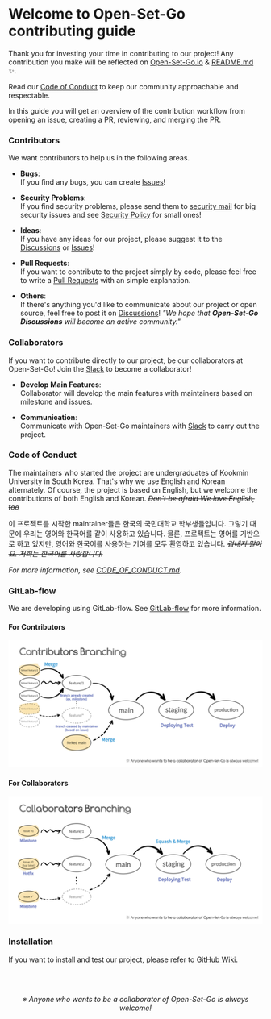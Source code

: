 # Welcome to Open-Set-Go contributing guide

Thank you for investing your time in contributing to our project! Any contribution you make will be reflected on [Open-Set-Go.io](https://open-set-go.netlify.app/) & [README.md](https://github.com/AgainIoT/Open-Set-Go#contributors) :sparkles:. 

Read our [Code of Conduct](./CODE_OF_CONDUCT.md) to keep our community approachable and respectable.

In this guide you will get an overview of the contribution workflow from opening an issue, creating a PR, reviewing, and merging the PR.


### Contributors

We want contributors to help us in the following areas.

- **Bugs**: <br>
    If you find any bugs, you can create [Issues](https://github.com/AgainIoT/Open-Set-Go/issues/new?assignees=&labels=bug&projects=&template=BugReport.yml&title=%F0%9F%90%9B+%5BBUG%5D+-+%3Ctitle%3E)</a>!

- **Security Problems**: <br>
    If you find security problems, please send them to [security mail](mailto:yunminwo1211@gmail.com) for big security issues and see [Security Policy](https://github.com/AgainIoT/Open-Set-Go/security/policy) for small ones!

- **Ideas**: <br>
    If you have any ideas for our project, please suggest it to the [Discussions](https://github.com/AgainIoT/Open-Set-Go/discussions/categories/ideas) or [Issues](https://github.com/AgainIoT/Open-Set-Go/issues/new?assignees=&labels=feature-request&projects=&template=FeatureRequest.yml&title=%F0%9F%9A%80+%5BREQUEST%5D+-+%3Ctitle%3E)!

- **Pull Requests**: <br>
    If you want to contribute to the project simply by code, please feel free to write a [Pull Requests](https://github.com/AgainIoT/Open-Set-Go/pulls) with an simple explanation.

- **Others**: <br>
    If there's anything you'd like to communicate about our project or open source, feel free to post it on [Discussions](https://github.com/AgainIoT/Open-Set-Go/discussions)! *"We hope that **Open-Set-Go Discussions** will become an active community."*


### Collaborators 

If you want to contribute directly to our project, be our collaborators at Open-Set-Go! Join the [Slack](https://join.slack.com/t/open-set-go/shared_invite/zt-21jwlzs9g-qrajfUblcCtmCqAy0Xxj8w) to become a collaborator!

- **Develop Main Features**: <br>
    Collaborator will develop the main features with maintainers based on milestone and issues.

- **Communication**: <br>
    Communicate with Open-Set-Go maintainers with [Slack](https://join.slack.com/t/open-set-go/shared_invite/zt-21jwlzs9g-qrajfUblcCtmCqAy0Xxj8w) to carry out the project.


### Code of Conduct
The maintainers who started the project are undergraduates of Kookmin University in South Korea. That's why we use English and Korean alternately. Of course, the project is based on English, but we welcome the contributions of both English and Korean.
~~_Don't be afraid We love English, too_~~

이 프로젝트를 시작한 maintainer들은 한국의 국민대학교 학부생들입니다. 그렇기 때문에 우리는 영어와 한국어를 같이 사용하고 있습니다. 물론, 프로젝트는 영어를 기반으로 하고 있지만, 영어와 한국어를 사용하는 기여를 모두 환영하고 있습니다. ~~_겁내지 말아요. 저희는 한국어를 사랑합니다._~~

_For more information, see [CODE_OF_CONDUCT.md](./CODE_OF_CONDUCT.md)._


### GitLab-flow
We are developing using GitLab-flow. See [GitLab-flow](https://about.gitlab.com/blog/2023/07/27/gitlab-flow-duo/) for more information.

#### For Contributors

<img src="./.github/images/contributors_branching.jpg"/>

#### For Collaborators

<img src="./.github/images/collaborators_branching.jpg"/>


### Installation
If you want to install and test our project, please refer to [GitHub Wiki](https://github.com/AgainIoT/Open-Set-Go/wiki).

<br><br>

*<center>※ Anyone who wants to be a collaborator of Open-Set-Go is always welcome!</center>*